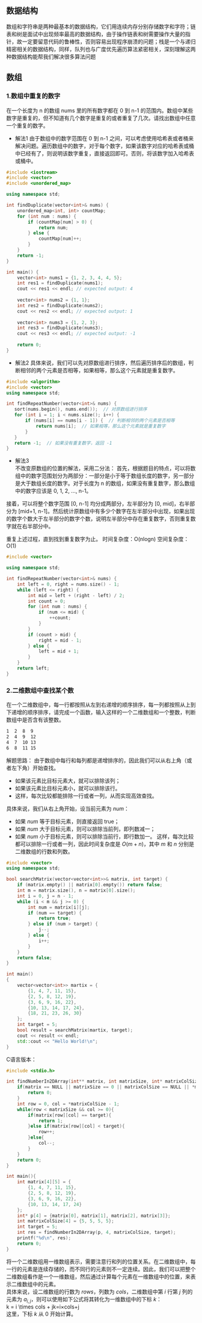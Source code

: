 ## 数据结构
数组和字符串是两种最基本的数据结构，它们用连续内存分别存储数字和字符；链表和树是面试中出现频率最高的数据结构，由于操作链表和树需要操作大量的指针，故一定要留意代码的鲁棒性，否则容易出现程序崩溃的问题；栈是一个与递归精密相关的数据结构，同样，队列也与广度优先遍历算法紧密相关，深刻理解这两种数据结构能帮我们解决很多算法问题
## 数组
### 1.数组中重复的数字 
在一个长度为 n 的数组 nums 里的所有数字都在 0 到 n-1 的范围内。数组中某些数字是重复的，但不知道有几个数字是重复的或者重复了几次。请找出数组中任意一个重复的数字。
- 解法1
由于数组中的数字范围在 0 到 n-1 之间，可以考虑使用哈希表或者桶来解决问题。遍历数组中的数字，对于每个数字，如果该数字对应的哈希表或桶中已经有了，则说明该数字重复，直接返回即可。否则，将该数字加入哈希表或桶中。
``` cpp
#include <iostream>
#include <vector>
#include <unordered_map>

using namespace std;

int findDuplicate(vector<int>& nums) {
    unordered_map<int, int> countMap;
    for (int num : nums) {
        if (countMap[num] > 0) {
            return num;
        } else {
            countMap[num]++;
        }
    }
    return -1;
}

int main() {
    vector<int> nums1 = {1, 2, 3, 4, 4, 5};
    int res1 = findDuplicate(nums1);
    cout << res1 << endl; // expected output: 4
    
    vector<int> nums2 = {1, 1};
    int res2 = findDuplicate(nums2);
    cout << res2 << endl; // expected output: 1
    
    vector<int> nums3 = {1, 2, 3};
    int res3 = findDuplicate(nums3);
    cout << res3 << endl; // expected output: -1
    
    return 0;
}


```
- 解法2
具体来说，我们可以先对原数组进行排序，然后遍历排序后的数组，判断相邻的两个元素是否相等，如果相等，那么这个元素就是重复数字。
 ``` cpp
 #include <algorithm>
#include <vector>
using namespace std;

int findRepeatNumber(vector<int>& nums) {
    sort(nums.begin(), nums.end());  // 对原数组进行排序
    for (int i = 1; i < nums.size(); i++) {
        if (nums[i] == nums[i - 1]) {  // 判断相邻的两个元素是否相等
            return nums[i];  // 如果相等，那么这个元素就是重复数字
        }
    }
    return -1;  // 如果没有重复数字，返回 -1
}
```
- 解法3  
不改变原数组的位置的解法，采用二分法：
首先，根据题目的特点，可以将数组中的数字范围划分为两部分：一部分是小于等于数组长度的数字，另一部分是大于数组长度的数字。对于长度为 n 的数组，如果没有重复数字，那么数组中的数字应该是 0, 1, 2, ..., n-1。  

接着，可以将整个数字范围 [0, n-1] 均分成两部分，左半部分为 [0, mid]，右半部分为 [mid+1, n-1]。然后统计原数组中有多少个数字在左半部分中出现，如果出现的数字个数大于左半部分的数字个数，说明左半部分中存在重复数字，否则重复数字就在右半部分中。

重复上述过程，直到找到重复数字为止。
时间复杂度：O(nlogn)
空间复杂度：O(1)
``` cpp
#include <vector>

using namespace std;

int findRepeatNumber(vector<int>& nums) {
    int left = 0, right = nums.size() - 1;
    while (left <= right) {
        int mid = left + (right - left) / 2;
        int count = 0;
        for (int num : nums) {
            if (num <= mid) {
                ++count;
            }
        }
        if (count > mid) {
            right = mid - 1;
        } else {
            left = mid + 1;
        }
    }
    return left;
}

```
### 2.二维数组中查找某个数
在一个二维数组中，每一行都按照从左到右递增的顺序排序，每一列都按照从上到下递增的顺序排序，请完成一个函数，输入这样的一个二维数组和一个整数，判断数组中是否含有该整数。
``` bash
1  2  8  9
2  4  9  12
4  7  10 13
6  8  11 15
```
解题思路：
由于数组中每行和每列都是递增排序的，因此我们可以从右上角（或者左下角）开始查找。
- 如果该元素比目标元素大，就可以排除该列；
- 如果该元素比目标元素小，就可以排除该行。
- 这样，每次比较都能排除一行或者一列，从而实现高效查找。

具体来说，我们从右上角开始，设当前元素为 $num$：
- 如果 $num$ 等于目标元素，则直接返回 true；
- 如果 $num$ 大于目标元素，则可以排除当前列，即列数减一；
- 如果 $num$ 小于目标元素，则可以排除当前行，即行数加一。
这样，每次比较都可以排除一行或者一列，因此时间复杂度是 $O(m+n)$，其中 $m$ 和 $n$ 分别是二维数组的行数和列数。
``` cpp
#include <vector>
using namespace std;

bool searchMatrix(vector<vector<int>>& matrix, int target) {
    if (matrix.empty() || matrix[0].empty()) return false;
    int m = matrix.size(), n = matrix[0].size();
    int i = 0, j = n - 1;
    while (i < m && j >= 0) {
        int num = matrix[i][j];
        if (num == target) {
            return true;
        } else if (num > target) {
            j--;
        } else {
            i++;
        }
    }
    return false;
}

int main()
{
    vector<vector<int>> martix = {
        {1, 4, 7, 11, 15},
        {2, 5, 8, 12, 19},
        {3, 6, 9, 16, 22},
        {10, 13, 14, 17, 24},
        {18, 21, 23, 26, 30}
    };
    int target = 5;
    bool result = searchMatrix(martix, target);
    cout << result << endl;
    std::cout << "Hello World!\n";
}
```

C语言版本：
``` c
#include <stdio.h>

int findNumberIn2DArray(int** matrix, int matrixSize, int* matrixColSize, int target){
    if(matrix == NULL || matrixSize == 0 || matrixColSize == NULL || *matrixColSize == 0){
        return 0;
    }
    int row = 0, col = *matrixColSize - 1;
    while(row < matrixSize && col >= 0){
        if(matrix[row][col] == target){
            return 1;
        }else if(matrix[row][col] < target){
            row++;
        }else{
            col--;
        }
    }
    return 0;
}

int main(){
    int matrix[4][5] = {
        {1, 4, 7, 11, 15},
        {2, 5, 8, 12, 19},
        {3, 6, 9, 16, 22},
        {10, 13, 14, 17, 24}
    };
    int* p[4] = {matrix[0], matrix[1], matrix[2], matrix[3]};
    int matrixColSize[4] = {5, 5, 5, 5};
    int target = 5;
    int res = findNumberIn2DArray(p, 4, matrixColSize, target);
    printf("%d\n", res);
    return 0;
}

```
将一个二维数组用一维数组表示，需要注意行和列的位置关系。在二维数组中，每一行的元素是连续存储的，而不同行的元素则不一定连续。因此，我们可以把整个二维数组看作是一个一维数组，然后通过计算每个元素在一维数组中的位置，来表示二维数组中的元素。  
具体来说，设二维数组的行数为 $rows$，列数为 $cols$，二维数组中第 $i$ 行第 $j$ 列的元素为 $a_{i,j}$，则可以使用如下公式将其转化为一维数组中的下标 $k$：  
k = i \times cols + jk=i×cols+j  
这里，下标 $k$ 从 $0$ 开始计算。
